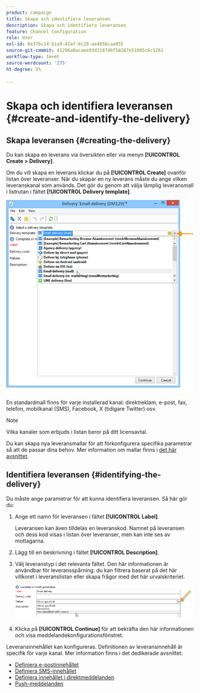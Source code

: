 ```yaml
---
product: campaign
title: Skapa och identifiera leveransen
description: Skapa och identifiera leveransen
feature: Channel Configuration
role: User
exl-id: 6e37bc14-b1a9-42af-8c28-ae4b5bcaa055
source-git-commit: 41296a0acaee93d31874bf58287e51085c6c1261
workflow-type: tm+mt
source-wordcount: '275'
ht-degree: 5%

---
```


# Skapa och identifiera leveransen {#create-and-identify-the-delivery}

## Skapa leveransen {#creating-the-delivery}

Du kan skapa en leverans via översikten eller via menyn **[!UICONTROL Create > Delivery]**.


Om du vill skapa en leverans klickar du på **[!UICONTROL Create]** ovanför listan över leveranser. När du skapar en ny leverans måste du ange vilken leveranskanal som används. Det gör du genom att välja lämplig leveransmall i listrutan i fältet **[!UICONTROL Delivery template]**.

![](assets/s_ncs_user_wizard_email01_1.png)

En standardmall finns för varje installerad kanal: direktreklam, e-post, fax, telefon, mobilkanal (SMS), Facebook, X (tidigare Twitter) osv.

>[!NOTE]
>
>Vilka kanaler som erbjuds i listan beror på ditt licensavtal.

Du kan skapa nya leveransmallar för att förkonfigurera specifika parametrar så att de passar dina behov. Mer information om mallar finns i [det här avsnittet](about-templates.md).

## Identifiera leveransen {#identifying-the-delivery}

Du måste ange parametrar för att kunna identifiera leveransen. Så här gör du:

1. Ange ett namn för leveransen i fältet **[!UICONTROL Label]**.

   Leveransen kan även tilldelas en leveranskod. Namnet på leveransen och dess kod visas i listan över leveranser, men kan inte ses av mottagarna.

1. Lägg till en beskrivning i fältet **[!UICONTROL Description]**.
1. Välj leveranstyp i det relevanta fältet. Den här informationen är användbar för leveransspårning: du kan filtrera baserat på det här villkoret i leveranslistan eller skapa frågor med det här urvalskriteriet.

   ![](assets/s_ncs_user_email_del_nature.png)

1. Klicka på **[!UICONTROL Continue]** för att bekräfta den här informationen och visa meddelandekonfigurationsfönstret.

Leveransinnehållet kan konfigureras. Definitionen av leveransinnehåll är specifik för varje kanal. Mer information finns i det dedikerade avsnittet:

* [Definiera e-postinnehållet](defining-the-email-content.md)
* [Definiera SMS-innehållet](sms-create.md#defining-the-sms-content)
* [Definiera innehållet i direktmeddelanden](defining-the-direct-mail-content.md)
* [Push-meddelanden](about-mobile-app-channel.md)
